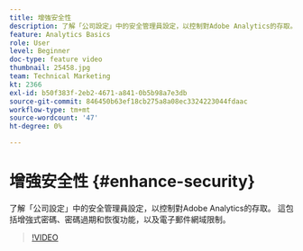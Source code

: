 ```yaml
---
title: 增強安全性
description: 了解「公司設定」中的安全管理員設定，以控制對Adobe Analytics的存取。
feature: Analytics Basics
role: User
level: Beginner
doc-type: feature video
thumbnail: 25458.jpg
team: Technical Marketing
kt: 2366
exl-id: b50f383f-2eb2-4671-a841-0b5b98a7e3db
source-git-commit: 846450b63ef18cb275a8a08ec3324223044fdaac
workflow-type: tm+mt
source-wordcount: '47'
ht-degree: 0%

---
```


# 增強安全性 {#enhance-security}

了解「公司設定」中的安全管理員設定，以控制對Adobe Analytics的存取。 這包括增強式密碼、密碼過期和恢復功能，以及電子郵件網域限制。

>[!VIDEO](https://video.tv.adobe.com/v/25458/?quality=12)
